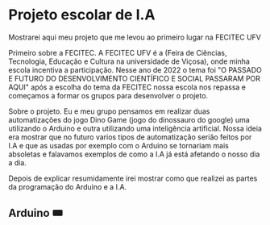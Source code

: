 # Projeto escolar de I.A
Mostrarei aqui meu projeto que me levou ao primeiro lugar na FECITEC UFV

Primeiro sobre a FECITEC. A FECITEC UFV é a (Feira de Ciências, Tecnologia, Educação e Cultura na universidade de Viçosa), onde minha 
escola incentiva a participação. Nesse ano de 2022 o tema foi "O PASSADO E FUTURO DO DESENVOLVIMENTO CIENTÍFICO E SOCIAL PASSARAM POR AQUI"
após a escolha do tema da FECITEC nossa escola nos repassa e começamos a formar os grupos para desenvolver o projeto.

Sobre o projeto. Eu e meu grupo pensamos em realizar duas automatizações do jogo Dino Game (jogo do dinossauro do google) uma utilizando o
Arduino e outra utilizando uma inteligência artificial. Nossa ideia era mostrar que no futuro varios tipos de automatização serião feitos
por I.A e que as usadas por exemplo com o Arduino se tornariam mais absoletas e falavamos exemplos de como a I.A já está afetando o nosso
dia a dia.

Depois de explicar resumidamente irei mostrar como que realizei as partes da programação do Arduino e a I.A.

<h2> Arduino 🎟 </h2>
